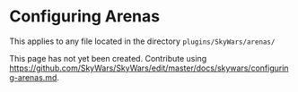 Configuring Arenas
==================

This applies to any file located in the directory `plugins/SkyWars/arenas/`

This page has not yet been created. Contribute using https://github.com/SkyWars/SkyWars/edit/master/docs/skywars/configuring-arenas.md.
